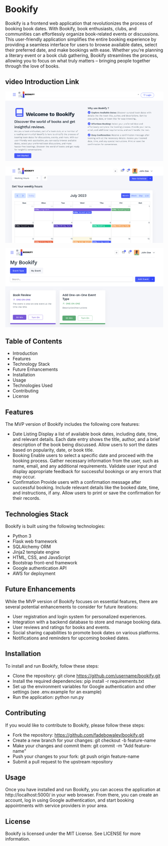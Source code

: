 # Bookify

Bookify is a frontend web application that revolutionizes the process of booking book dates. With Bookify, book enthusiasts, clubs, and communities can effortlessly organize book-related events or discussions. This user-friendly application simplifies the entire booking experience by providing a seamless interface for users to browse available dates, select their preferred date, and make bookings with ease. Whether you're planning a literary event or a book club gathering, Bookify streamlines the process, allowing you to focus on what truly matters – bringing people together through the love of books.

## video Introduction Link


![Image Description](./examples/bookify_landing-page.png)

![Image Description](./examples/bookify-calender.png)

![Image Description](./examples/bookify-event_type.png)


## Table of Contents
 - Introduction
 - Features
 - Technology Stack
 - Future Enhancements
 - Installation
 - Usage
 - Technologies Used
 - Contributing
 - License


## Features
The MVP version of Bookify includes the following core features:

- Date Listing
Display a list of available book dates, including date, time, and relevant details.
Each date entry shows the title, author, and a brief description of the book being discussed.
Allow users to sort the dates based on popularity, date, or book title.
- Booking
Enable users to select a specific date and proceed with the booking process.
Gather necessary information from the user, such as name, email, and any additional requirements.
Validate user input and display appropriate feedback for successful bookings or any errors that may occur.
- Confirmation
Provide users with a confirmation message after successful booking.
Include relevant details like the booked date, time, and instructions, if any.
Allow users to print or save the confirmation for their records.


## Technologies Stack
Bookify is built using the following technologies:

- Python 3
- Flask web framework
- SQLAlchemy ORM
- Jinja2 template engine
- HTML, CSS, and JavaScript
- Bootstrap front-end framework
- Google authentication API
- AWS for deployment


## Future Enhancements
While the MVP version of Bookify focuses on essential features, there are several potential enhancements to consider for future iterations:

 - User registration and login system for personalized experiences.
 - Integration with a backend database to store and manage booking data.
 - User reviews and ratings for books and events.
 - Social sharing capabilities to promote book dates on various platforms.
 - Notifications and reminders for upcoming booked dates.

## Installation
To install and run Bookify, follow these steps:
- Clone the repository: git clone https://github.com/username/bookify.git
- Install the required dependencies: pip install -r requirements.txt
- Set up the environment variables for Google authentication and other settings (see .env.example for an example)
- Run the application: python run.py


## Contributing
If you would like to contribute to Bookify, please follow these steps:

- Fork the repository: https://github.com/fadebowaley/bookify.git
- Create a new branch for your changes: git checkout -b feature-name
- Make your changes and commit them: git commit -m "Add feature-name"
- Push your changes to your fork: git push origin feature-name
- Submit a pull request to the upstream repository


## Usage
Once you have installed and run Bookify, you can access the application at http://localhost:5000/ in your web browser. From there, you can create an account, log in using Google authentication, and start booking appointments with service providers in your area.
 
## License
Bookify is licensed under the MIT License. See LICENSE for more information.